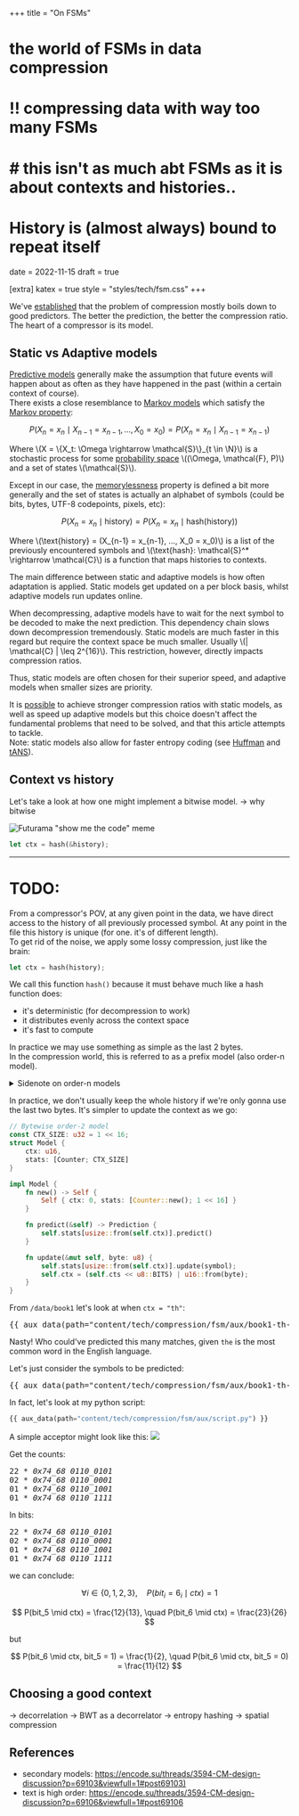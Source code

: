 +++
title = "On FSMs"
# the world of FSMs in data compression
# !! compressing data with way too many FSMs
# # this isn't as much abt FSMs as it is about contexts and histories..
# History is (almost always) bound to repeat itself
date = 2022-11-15
draft = true

[extra]
katex = true
style = "styles/tech/fsm.css"
+++

We've [established](@/tech/compression/introduction.md) that the problem of compression mostly
boils down to good predictors. The better the prediction, the better the compression ratio.  
The heart of a compressor is its model.

## Static vs Adaptive models

[Predictive models](https://en.wikipedia.org/wiki/Predictive_modelling) generally make the assumption
that future events will happen about as often as they have happened in the past (within a certain context of course).  
There exists a close resemblance to [Markov models](https://en.wikipedia.org/wiki/Markov_model) which satisfy the
[Markov property](https://en.wikipedia.org/wiki/Markov_property):

$$
P(X_n = x_n \mid X_{n-1} = x_{n-1}, ..., X_0 = x_0) = P(X_n = x_n \mid X_{n-1} = x_{n-1})
$$

Where \\(X = \\{X_t: \Omega \rightarrow \mathcal{S}\\}_{t \in \N}\\) is a stochastic process for
some [probability space](https://en.wikipedia.org/wiki/Probability_space) \\(\(\Omega, \mathcal{F}, P\)\\)
and a set of states \\(\mathcal{S}\\).

Except in our case, the [memorylessness](https://en.wikipedia.org/wiki/Memorylessness) property
is defined a bit more generally and the set of states is actually an alphabet of symbols
(could be bits, bytes, UTF-8 codepoints, pixels, etc):

$$
P(X_n = x_n \mid \text{history}) = P(X_n = x_n \mid \text{hash}(\text{history}))
$$

Where \\(\text{history} = (X_{n-1} = x_{n-1}, ..., X_0 = x_0)\\) is a list of the previously encountered symbols and
\\(\text{hash}: \mathcal{S}^* \rightarrow \mathcal{C}\\) is a function that maps histories to contexts.

The main difference between static and adaptive models is how often adaptation is applied.
Static models get updated on a per block basis, whilst adaptive models run updates online.  

When decompressing, adaptive models have to wait for the next symbol to be decoded to make the next prediction.
This dependency chain slows down decompression tremendously. Static models are much faster in this regard but
require the context space be much smaller. Usually \\(\| \mathcal{C} \| \leq 2^{16}\\).
This restriction, however, directly impacts compression ratios.

Thus, static models are often chosen for their superior speed, and adaptive models
when smaller sizes are priority.

It is [possible](http://cbloomrants.blogspot.com/2012/10/10-02-12-small-note-on-adaptive-vs.html)
to achieve stronger compression ratios with static models, as well as speed up adaptive models
but this choice doesn't affect the fundamental problems that need to be solved, and that this article attempts to tackle.  
Note: static models also allow for faster entropy coding (see [Huffman](https://en.wikipedia.org/wiki/Huffman_coding) and
[tANS](https://en.wikipedia.org/wiki/Asymmetric_numeral_systems#Tabled_variant_(tANS))).

## Context vs history

Let's take a look at how one might implement a bitwise model.
-> why bitwise

![Futurama "show me the code" meme](futurama-show-me-the-code.png)

```rust
let ctx = hash(&history);
```

---

# TODO:

From a compressor's POV, at any given point in the data, we have direct access to the history
of all previously processed symbol.
At any point in the file this history is unique (for one. it's of different length).  
To get rid of the noise, we apply some lossy compression, just like the brain:
```rust
let ctx = hash(history);
```

We call this function `hash()` because it must behave much like a hash function does:
- it's deterministic (for decompression to work)
- it distributes evenly across the context space
- it's fast to compute

In practice we may use something as simple as the last 2 bytes.  
In the compression world, this is referred to as a prefix model (also order-n model).

<details>
<summary>Sidenote on order-n models</summary>

Compressors started out as byte-wise processors and order-n meant
having knowledge of the last n bytes:

```rust
fn order0(_: &[u8]) -> usize {
    0 // or any static integer
}

fn order1(history: &[u8]) -> usize {
    history.last().into()
}
```

Nowadays, strong CR (compression ratio) compressors are bitwise predictors due to ease of
storing and manipulating bit distributions, and simplified entropy coding.

When people wrote bitwise models with 8-bit context, it became ambiguous what to call them.
Do we follow the convention of n representing number of symbols knowledge, or do we exclusively use
bytes?  
Since 8-bit context for bitwise models most closely resemble order-0 bytewise models,
the convention is to call them order-0.

But what do we call a 12-bit context in a bitwise model?  
I'd encourage being more verbose in such situations and specifying bitwise vs bytewise coding (vs even nibblewise coding)
and exact number of bits in context.
</details>

In practice, we don't usually keep the whole history if we're only gonna use the last two bytes.
It's simpler to update the context as we go:

```rust
// Bytewise order-2 model
const CTX_SIZE: u32 = 1 << 16;
struct Model {
    ctx: u16,
    stats: [Counter; CTX_SIZE]
}

impl Model {
    fn new() -> Self {
        Self { ctx: 0, stats: [Counter::new(); 1 << 16] }
    }

    fn predict(&self) -> Prediction {
        self.stats[usize::from(self.ctx)].predict()
    }

    fn update(&mut self, byte: u8) {
        self.stats[usize::from(self.ctx)].update(symbol);
        self.ctx = (self.cts << u8::BITS) | u16::from(byte);
    }
}
```

From `/data/book1` let's look at when `ctx = "th"`:

<pre>{{ aux_data(path="content/tech/compression/fsm/aux/book1-th-annotated") }}</pre>

Nasty! Who could've predicted this many matches, given `the` is the most common word in the English language.

Let's just consider the symbols to be predicted:

<pre>{{ aux_data(path="content/tech/compression/fsm/aux/book1-th-postfixes") }}</pre>

In fact, let's look at my python script:

```python
{{ aux_data(path="content/tech/compression/fsm/aux/script.py") }}
```

A simple acceptor might look like this:
<img src="graph1.svg">


Get the counts:

<pre>
22 * <em>0x74_68<span class="s"> </span><span>0110_0101</span></em>
02 * <em>0x74_68<span class="s"> </span><span>0110_0001</span></em>
01 * <em>0x74_68<span class="s"> </span><span>0110_1001</span></em>
01 * <em>0x74_68<span class="s"> </span><span>0110_1111</span></em>
</pre>

In bits:

<pre>
22 * <em>0x74_68<span class="s"> </span><span>0110_0101</span></em>
02 * <em>0x74_68<span class="s"> </span><span>0110_0001</span></em>
01 * <em>0x74_68<span class="s"> </span><span>0110_1001</span></em>
01 * <em>0x74_68<span class="s"> </span><span>0110_1111</span></em>
</pre>

we can conclude:

$$
\forall i \in \{0, 1, 2, 3\}, \quad
P(bit_i = 6_i \mid ctx) = 1
$$

$$
P(bit_5 \mid ctx) = \frac{12}{13}, \quad
P(bit_6 \mid ctx) = \frac{23}{26}
$$

but

$$
P(bit_6 \mid ctx, bit_5 = 1) = \frac{1}{2}, \quad
P(bit_6 \mid ctx, bit_5 = 0) = \frac{11}{12}
$$

## Choosing a good context

-> decorrelation
-> BWT as a decorrelator
-> entropy hashing
-> spatial compression

## References

- secondary models: <https://encode.su/threads/3594-CM-design-discussion?p=69103&viewfull=1#post69103)>
- text is high order: <https://encode.su/threads/3594-CM-design-discussion?p=69106&viewfull=1#post69106>

